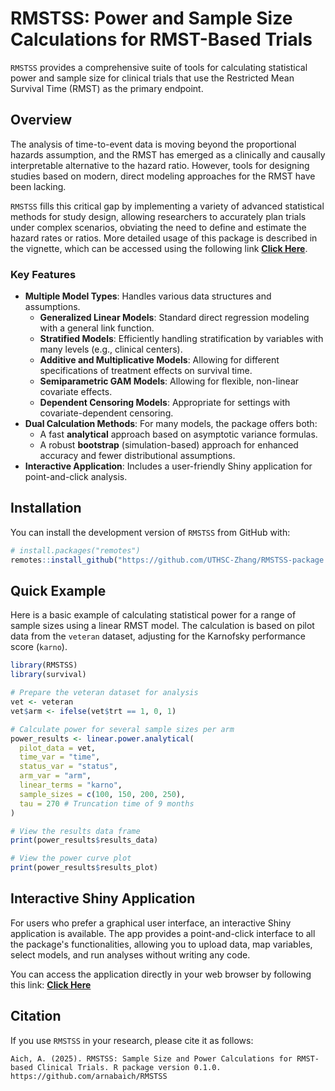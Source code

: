 

# RMSTSS: Power and Sample Size Calculations for RMST-Based Trials

[](https://www.google.com/search?q=https://CRAN.R-project.org/package%3DRMSTSS)
[](https://www.google.com/search?q=https://github.com/arnabaich/RMSTSS/actions/workflows/R-CMD-check.yaml)
`RMSTSS` provides a comprehensive suite of tools for calculating statistical power and sample size for clinical trials that use the Restricted Mean Survival Time (RMST) as the primary endpoint.

## Overview

The analysis of time-to-event data is moving beyond the proportional hazards assumption, and the RMST has emerged as a clinically and causally interpretable alternative to the hazard ratio. However, tools for designing studies based on modern, direct modeling approaches for the RMST have been lacking.

`RMSTSS` fills this critical gap by implementing a variety of advanced statistical methods for study design, allowing researchers to accurately plan trials under complex scenarios, obviating the need to define and estimate the hazard rates or ratios. More detailed usage of this package is described in the vignette, which can be accessed using the following link [**Click Here**](https://uthsc-zhang.github.io/RMSTSS-Package/articles/RMSTSS.html).

### Key Features

  * **Multiple Model Types**: Handles various data structures and assumptions.
      * **Generalized Linear Models**: Standard direct regression modeling with a general link function.
      * **Stratified Models**: Efficiently handling stratification by variables with many levels (e.g., clinical centers).
      * **Additive and Multiplicative Models**: Allowing for different specifications of treatment effects on survival time.
      * **Semiparametric GAM Models**: Allowing for flexible, non-linear covariate effects.
      * **Dependent Censoring Models**: Appropriate for settings with covariate-dependent censoring.
  * **Dual Calculation Methods**: For many models, the package offers both:
      * A fast **analytical** approach based on asymptotic variance formulas.
      * A robust **bootstrap** (simulation-based) approach for enhanced accuracy and fewer distributional assumptions.
  * **Interactive Application**: Includes a user-friendly Shiny application for point-and-click analysis.

## Installation

You can install the development version of `RMSTSS` from GitHub with:

```r
# install.packages("remotes")
remotes::install_github("https://github.com/UTHSC-Zhang/RMSTSS-package.git")
```

## Quick Example

Here is a basic example of calculating statistical power for a range of sample sizes using a linear RMST model. The calculation is based on pilot data from the `veteran` dataset, adjusting for the Karnofsky performance score (`karno`).

```r
library(RMSTSS)
library(survival)

# Prepare the veteran dataset for analysis
vet <- veteran
vet$arm <- ifelse(vet$trt == 1, 0, 1)

# Calculate power for several sample sizes per arm
power_results <- linear.power.analytical(
  pilot_data = vet,
  time_var = "time",
  status_var = "status",
  arm_var = "arm",
  linear_terms = "karno",
  sample_sizes = c(100, 150, 200, 250),
  tau = 270 # Truncation time of 9 months
)

# View the results data frame
print(power_results$results_data)

# View the power curve plot
print(power_results$results_plot)

```

## Interactive Shiny Application

For users who prefer a graphical user interface, an interactive Shiny application is available. The app provides a point-and-click interface to all the package's functionalities, allowing you to upload data, map variables, select models, and run analyses without writing any code.

You can access the application directly in your web browser by following this link: [**Click Here**](https://arnab96.shinyapps.io/uthsc-app/)

## Citation

If you use `RMSTSS` in your research, please cite it as follows:

```
Aich, A. (2025). RMSTSS: Sample Size and Power Calculations for RMST-based Clinical Trials. R package version 0.1.0. https://github.com/arnabaich/RMSTSS
```
